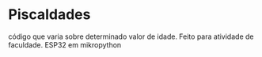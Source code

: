 # PiscaIdades
código que varia sobre determinado valor de idade. Feito para atividade de faculdade. ESP32 em mikropython

